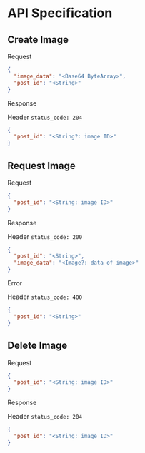 # API Specification

## Create Image

Request

```json
{
  "image_data": "<Base64 ByteArray>",
  "post_id": "<String>"
}
```

Response

Header ``status_code: 204``

```json
{
  "post_id": "<String?: image ID>"
}
```

## Request Image

Request

```json
{
  "post_id": "<String: image ID>"
}
```

Response

Header ``status_code: 200``

```json
{
  "post_id": "<String>",
  "image_data": "<Image?: data of image>"
}
```

Error

Header ``status_code: 400``

```json
{
  "post_id": "<String>"
}
```

## Delete Image

Request

```json
{
  "post_id": "<String: image ID>"
}
```

Response

Header ``status_code: 204``

```json
{
  "post_id": "<String: image ID>"
}
```

